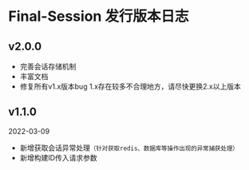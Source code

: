 # Final-Session 发行版本日志

## v2.0.0
* 完善会话存储机制
* 丰富文档
* 修复所有v1.x版本bug
1.x存在较多不合理地方，请尽快更换2.x以上版本

## v1.1.0
2022-03-09
* 新增获取会话异常处理`（针对获取redis、数据库等操作出现的异常捕获处理）`
* 新增构建ID传入请求参数
